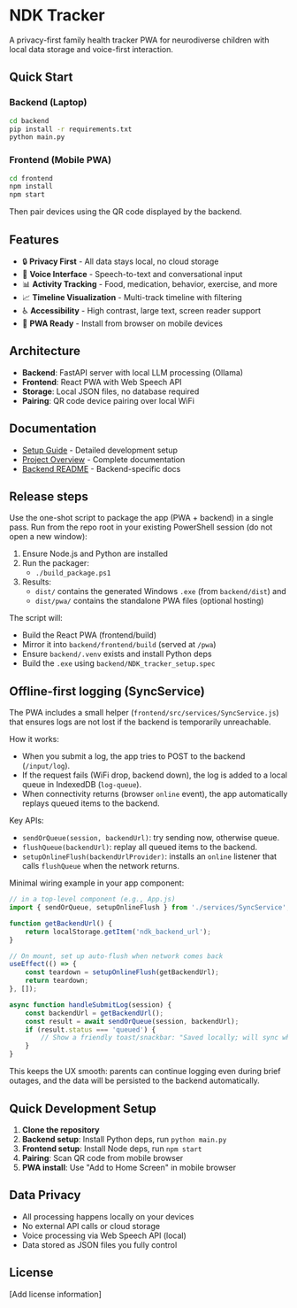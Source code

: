 # NDK Tracker

A privacy-first family health tracker PWA for neurodiverse children with local data storage and voice-first interaction.

## Quick Start

### Backend (Laptop)
```bash
cd backend
pip install -r requirements.txt
python main.py
```

### Frontend (Mobile PWA)
```bash
cd frontend
npm install
npm start
```

Then pair devices using the QR code displayed by the backend.

## Features

- 🔒 **Privacy First** - All data stays local, no cloud storage
- 🎤 **Voice Interface** - Speech-to-text and conversational input
- 📊 **Activity Tracking** - Food, medication, behavior, exercise, and more
- 📈 **Timeline Visualization** - Multi-track timeline with filtering
- ♿ **Accessibility** - High contrast, large text, screen reader support
- 📱 **PWA Ready** - Install from browser on mobile devices

## Architecture

- **Backend**: FastAPI server with local LLM processing (Ollama)
- **Frontend**: React PWA with Web Speech API
- **Storage**: Local JSON files, no database required
- **Pairing**: QR code device pairing over local WiFi

## Documentation

- [Setup Guide](docs/setup.md) - Detailed development setup
- [Project Overview](docs/README.md) - Complete documentation
- [Backend README](backend/README.md) - Backend-specific docs

## Release steps

Use the one-shot script to package the app (PWA + backend) in a single pass. Run from the repo root in your existing PowerShell session (do not open a new window):

1. Ensure Node.js and Python are installed
2. Run the packager:
	 - `./build_package.ps1`
3. Results:
	 - `dist/` contains the generated Windows `.exe` (from `backend/dist`) and
	 - `dist/pwa/` contains the standalone PWA files (optional hosting)

The script will:
- Build the React PWA (frontend/build)
- Mirror it into `backend/frontend/build` (served at `/pwa`)
- Ensure `backend/.venv` exists and install Python deps
- Build the `.exe` using `backend/NDK_tracker_setup.spec`

## Offline-first logging (SyncService)

The PWA includes a small helper (`frontend/src/services/SyncService.js`) that ensures logs are not lost if the backend is temporarily unreachable.

How it works:
- When you submit a log, the app tries to POST to the backend (`/input/log`).
- If the request fails (WiFi drop, backend down), the log is added to a local queue in IndexedDB (`log-queue`).
- When connectivity returns (browser `online` event), the app automatically replays queued items to the backend.

Key APIs:
- `sendOrQueue(session, backendUrl)`: try sending now, otherwise queue.
- `flushQueue(backendUrl)`: replay all queued items to the backend.
- `setupOnlineFlush(backendUrlProvider)`: installs an `online` listener that calls `flushQueue` when the network returns.

Minimal wiring example in your app component:

```js
// in a top-level component (e.g., App.js)
import { sendOrQueue, setupOnlineFlush } from './services/SyncService';

function getBackendUrl() {
	return localStorage.getItem('ndk_backend_url');
}

// On mount, set up auto-flush when network comes back
useEffect(() => {
	const teardown = setupOnlineFlush(getBackendUrl);
	return teardown;
}, []);

async function handleSubmitLog(session) {
	const backendUrl = getBackendUrl();
	const result = await sendOrQueue(session, backendUrl);
	if (result.status === 'queued') {
		// Show a friendly toast/snackbar: "Saved locally; will sync when online"
	}
}
```

This keeps the UX smooth: parents can continue logging even during brief outages, and the data will be persisted to the backend automatically.

## Quick Development Setup

1. **Clone the repository**
2. **Backend setup**: Install Python deps, run `python main.py`
3. **Frontend setup**: Install Node deps, run `npm start`
4. **Pairing**: Scan QR code from mobile browser
5. **PWA install**: Use "Add to Home Screen" in mobile browser

## Data Privacy

- All processing happens locally on your devices
- No external API calls or cloud storage
- Voice processing via Web Speech API (local)
- Data stored as JSON files you fully control

## License

[Add license information]